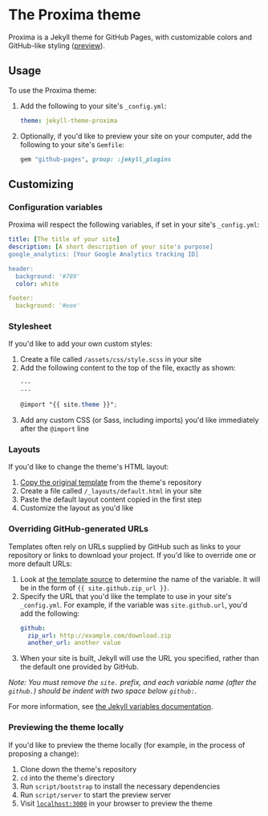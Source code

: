 # The Proxima theme

Proxima is a Jekyll theme for GitHub Pages, with customizable colors and
GitHub-like styling ([preview][1]).

## Usage

To use the Proxima theme:

1. Add the following to your site's `_config.yml`:

    ```yml
    theme: jekyll-theme-proxima
    ```

2. Optionally, if you'd like to preview your site on your computer, add the 
   following to your site's `Gemfile`:

    ```ruby
    gem "github-pages", group: :jekyll_plugins
    ```

## Customizing

### Configuration variables

Proxima will respect the following variables, if set in your site's 
`_config.yml`:

```yml
title: [The title of your site]
description: [A short description of your site's purpose]
google_analytics: [Your Google Analytics tracking ID]

header:
  background: '#789'
  color: white

footer:
  background: '#eee'
```

### Stylesheet

If you'd like to add your own custom styles:

1. Create a file called `/assets/css/style.scss` in your site
2. Add the following content to the top of the file, exactly as shown:
    ```scss
    ---
    ---

    @import "{{ site.theme }}";
    ```
3. Add any custom CSS (or Sass, including imports) you'd like immediately 
   after the `@import` line

### Layouts

If you'd like to change the theme's HTML layout:

1. [Copy the original template][2] from the theme's repository
2. Create a file called `/_layouts/default.html` in your site
3. Paste the default layout content copied in the first step
4. Customize the layout as you'd like

### Overriding GitHub-generated URLs

Templates often rely on URLs supplied by GitHub such as links to your 
repository or links to download your project. 
If you'd like to override one or more default URLs:

1. Look at [the template source][2] to determine the name of the variable. 
   It will be in the form of `{{ site.github.zip_url }}`.
2. Specify the URL that you'd like the template to use in your site's 
   `_config.yml`. For example, if the variable was `site.github.url`, you'd 
   add the following:
    ```yml
    github:
      zip_url: http://example.com/download.zip
      another_url: another value
    ```
3. When your site is built, Jekyll will use the URL you specified, rather than 
   the default one provided by GitHub.

*Note: You must remove the `site.` prefix, and each variable name (after the 
`github.`) should be indent with two space below `github:`.*

For more information, see [the Jekyll variables documentation][3].

### Previewing the theme locally

If you'd like to preview the theme locally (for example, in the process of 
proposing a change):

1. Clone down the theme's repository
2. `cd` into the theme's directory
3. Run `script/bootstrap` to install the necessary dependencies
4. Run `script/server` to start the preview server
5. Visit [`localhost:3000`](http://localhost:3000) in your browser to 
   preview the theme



[1]: http://dannyben.github.io/proxima
[2]: https://github.com/dannyben/proxima/blob/master/_layouts/default.html
[3]: https://jekyllrb.com/docs/variables/
